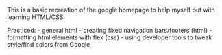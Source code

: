 This is a basic recreation of the google homepage to help myself out with learning HTML/CSS.

Practiced:
    - general html
    - creating fixed navigation bars/footers (html)
    - formatting html elements with flex (css)
    - using developer tools to tweak style/find colors from Google